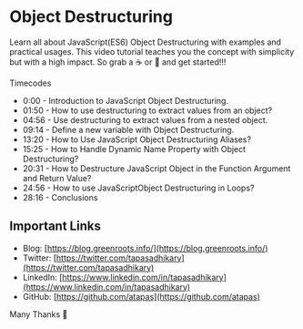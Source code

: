 # Object Destructuring

Learn all about JavaScript(ES6) Object Destructuring with examples and practical usages. This video tutorial teaches you the concept with simplicity but with a high impact. 
So grab a ☕ or 🍺 and get started!!!

Timecodes
- 0:00 - Introduction to JavaScript Object Destructuring.
- 01:50 - How to use destructuring to extract values from an object?
- 04:56 - Use destructuring to extract values from a nested object.
- 09:14 - Define a new variable with Object Destructuring.
- 13:20 - How to Use JavaScript Object Destructuring Aliases?
- 15:25 - How to Handle Dynamic Name Property with Object Destructuring?
- 20:31 - How to Destructure JavaScript Object in the Function Argument and Return Value?
- 24:56 - How to use JavaScriptObject Destructuring in Loops?
- 28:16 - Conclusions

## Important Links

- Blog: [https://blog.greenroots.info/](https://blog.greenroots.info/)
- Twitter: [https://twitter.com/tapasadhikary](https://twitter.com/tapasadhikary)
- LinkedIn: [https://www.linkedin.com/in/tapasadhikary](https://www.linkedin.com/in/tapasadhikary)
- GitHub: [https://github.com/atapas](https://github.com/atapas)

Many Thanks 🙏
